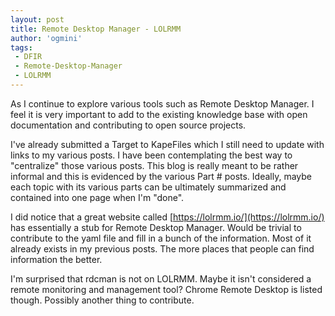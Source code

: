 ```yaml
---
layout: post
title: Remote Desktop Manager - LOLRMM
author: 'ogmini'
tags:
 - DFIR
 - Remote-Desktop-Manager
 - LOLRMM
---
```


As I continue to explore various tools such as Remote Desktop Manager. I feel it is very important to add to the existing knowledge base with open documentation and contributing to open source projects. 

I've already submitted a Target to KapeFiles which I still need to update with links to my various posts. I have been contemplating the best way to "centralize" those various posts. This blog is really meant to be rather informal and this is evidenced by the various Part # posts. Ideally, maybe each topic with its various parts can be ultimately summarized and contained into one page when I'm "done". 

I did notice that a great website called [https://lolrmm.io/](https://lolrmm.io/) has essentially a stub for Remote Desktop Manager. Would be trivial to contribute to the yaml file and fill in a bunch of the information. Most of it already exists in my previous posts. The more places that people can find information the better. 

I'm surprised that rdcman is not on LOLRMM. Maybe it isn't considered a remote monitoring and management tool? Chrome Remote Desktop is listed though. Possibly another thing to contribute.